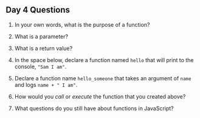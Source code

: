 ## Day 4 Questions

1. In your own words, what is the purpose of a function?

2. What is a parameter? 

3. What is a return value?

4. In the space below, declare a function named `hello` that will print to the console, `"Sam I am"`.

5. Declare a function name `hello_someone` that takes an argument of `name` and logs `name + " I am"`.

6. How would you _call_ or _execute_ the function that you created above?

7. What questions do you still have about functions in JavaScript?
